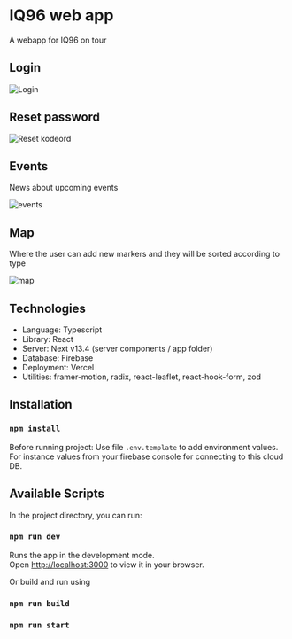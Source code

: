 # IQ96 web app

A webapp for IQ96 on tour

## __Login__  

![Login](public/images/login.png)

## __Reset password__   
 
![Reset kodeord](public/images/reset.png)

## __Events__  
News about upcoming events 

![events](public/images/events.png)

## __Map__ 
Where the user can add new markers and they will be sorted according to type

![map](public/images/map.png)


## Technologies

- Language: Typescript
- Library: React
- Server: Next v13.4 (server components / app folder)
- Database: Firebase
- Deployment: Vercel
- Utilities: framer-motion, radix, react-leaflet, react-hook-form, zod

## Installation

### `npm install`

Before running project:
Use file `.env.template` to add environment values. For instance values from your firebase console for connecting to this cloud DB.

## Available Scripts

In the project directory, you can run:

### `npm run dev`

Runs the app in the development mode.\
Open [http://localhost:3000](http://localhost:3000) to view it in your browser.

Or build and run using

### `npm run build`
### `npm run start`

